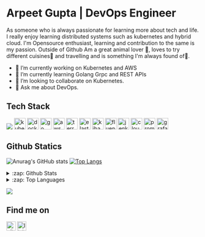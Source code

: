# Arpeet Gupta | DevOps Engineer
As someone who is always passionate for learning more about tech and life. I really enjoy learning distributed systems such as kubernetes and hybrid cloud. I'm Opensource enthusiast, learning and contribution to the same is my passion. Outside of Github Am a great animal lover 🐶, loves to try different cuisines🍜 and travelling and is something I'm always found of🚕.

- 🔭 I’m currently working on Kubernetes and AWS 
- 🌱 I’m currently learning Golang Grpc and REST APIs 
- 👯 I’m looking to collaborate on Kubernetes.
- 💬 Ask me about DevOps.

## Tech Stack
<img src="https://img.shields.io/badge/kubernetes-326CE5?logo=appveyor&logoColor=white&style=plastic" /> <img alt='kubernetes' height="30" width="30" src="https://cdn.jsdelivr.net/npm/simple-icons@v4/icons/kubernetes.svg&logoColor=#326CE5" />   <img alt='docker' height="30" width="30" src="https://cdn.jsdelivr.net/npm/simple-icons@v4/icons/docker.svg" />   <img alt='go' height="30" width="30" src="https://cdn.jsdelivr.net/npm/simple-icons@v4/icons/go.svg" />   <img alt='aws' height="30" width="30" src="https://cdn.jsdelivr.net/npm/simple-icons@v4/icons/amazonaws.svg" />   <img alt='terraform' height="30" width="30" src="https://cdn.jsdelivr.net/npm/simple-icons@v4/icons/terraform.svg" />   <img alt='elasticsearch' height="30" width="30" src="https://cdn.jsdelivr.net/npm/simple-icons@v4/icons/elastic.svg" />   <img alt='kibana' height="30" width="30" src="https://cdn.jsdelivr.net/npm/simple-icons@v4/icons/kibana.svg" />   <img alt='fluentd' height="30" width="30" src="https://cdn.jsdelivr.net/npm/simple-icons@v4/icons/fluentd.svg" />   <img alt='jenkins' height="30" width="30" src="https://cdn.jsdelivr.net/npm/simple-icons@v4/icons/jenkins.svg" />   <img alt='cloudflare' height="30" width="30" src="https://cdn.jsdelivr.net/npm/simple-icons@v4/icons/cloudflare.svg" />   <img alt='prometheus' height="30" width="30" src="https://cdn.jsdelivr.net/npm/simple-icons@v4/icons/prometheus.svg" />   <img alt='grafana' height="30" width="30" src="https://cdn.jsdelivr.net/npm/simple-icons@v4/icons/grafana.svg" />

## Github Statics
![Anurag's GitHub stats](https://github-readme-stats.vercel.app/api?username=Arpeet-gupta&show_icons=true&theme=radical&count_private=true) [![Top Langs](https://github-readme-stats.vercel.app/api/top-langs/?username=Arpeet-gupta)](https://github.com/anuraghazra/github-readme-stats)

<details>
  <summary>:zap: Github Stats </summary>
   
   ![Anurag's GitHub stats](https://github-readme-stats.vercel.app/api?username=Arpeet-gupta&show_icons=true&theme=radical&count_private=true) 
 
</details>

<details>
   
  <summary>:zap: Top Languages </summary>
  
   [![Top Langs](https://github-readme-stats.vercel.app/api/top-langs/?username=Arpeet-gupta)](https://github.com/anuraghazra/github-readme-stats)
  
</details>

![](https://komarev.com/ghpvc/?username=Arpeet-gupta&style=plastic&label=PROFILE+VIEWS&color=green)

## Find me on
[<img src='https://cdn.jsdelivr.net/npm/simple-icons@3.0.1/icons/github.svg' alt='github' height="24" width="24">](https://github.com/Arpeet-gupta)  [<img src='https://cdn.jsdelivr.net/npm/simple-icons@3.0.1/icons/linkedin.svg' alt='linkedin' height="24" width="24">](https://www.linkedin.com/in/linkedin.com/in/arpit-gupta-060674164/) 
